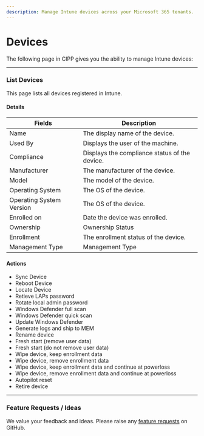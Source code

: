 ```yaml
---
description: Manage Intune devices across your Microsoft 365 tenants.
---
```


# Devices

The following page in CIPP gives you the ability to manage Intune devices:

***

### List Devices

This page lists all devices registered in Intune.

#### Details <a href="#listdevices-details" id="listdevices-details"></a>

| Fields                   | Description                                   |
| ------------------------ | --------------------------------------------- |
| Name                     | The display name of the device.               |
| Used By                  | Displays the user of the machine.             |
| Compliance               | Displays the compliance status of the device. |
| Manufacturer             | The manufacturer of the device.               |
| Model                    | The model of the device.                      |
| Operating System         | The OS of the device.                         |
| Operating System Version | The OS of the device.                         |
| Enrolled on              | Date the device was enrolled.                 |
| Ownership                | Ownership Status                              |
| Enrollment               | The enrollment status of the device.          |
| Management Type          | Management Type                               |

#### Actions <a href="#listdevices-actions" id="listdevices-actions"></a>

* Sync Device
* Reboot Device
* Locate Device
* Retieve LAPs password
* Rotate local admin password
* Windows Defender full scan
* Windows Defender quick scan
* Update Windows Defender
* Generate logs and ship to MEM
* Rename device
* Fresh start (remove user data)
* Fresh start (do not remove user data)
* Wipe device, keep enrollment data
* Wipe device, remove enrollment data
* Wipe device, keep enrollment data and continue at powerloss
* Wipe device, remove enrollment data and continue at powerloss
* Autopilot reset
* Retire device

***

### Feature Requests / Ideas

We value your feedback and ideas. Please raise any [feature requests](https://github.com/KelvinTegelaar/CIPP/issues/new?assignees=\&labels=enhancement%2Cno-priority\&projects=\&template=feature.yml\&title=%5BFeature+Request%5D%3A+) on GitHub.
